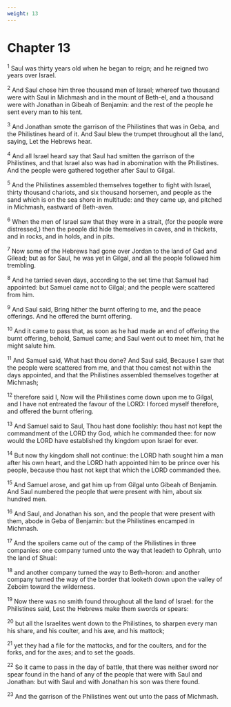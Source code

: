 ```yaml
---
weight: 13
---
```


# Chapter 13

<sup>1</sup> Saul was thirty years old when he began to reign; and he reigned two years over Israel. 

<sup>2</sup> And Saul chose him three thousand men of Israel; whereof two thousand were with Saul in Michmash and in the mount of Beth-el, and a thousand were with Jonathan in Gibeah of Benjamin: and the rest of the people he sent every man to his tent. 

<sup>3</sup> And Jonathan smote the garrison of the Philistines that was in Geba, and the Philistines heard of it. And Saul blew the trumpet throughout all the land, saying, Let the Hebrews hear. 

<sup>4</sup> And all Israel heard say that Saul had smitten the garrison of the Philistines, and that Israel also was had in abomination with the Philistines. And the people were gathered together after Saul to Gilgal. 

<sup>5</sup> And the Philistines assembled themselves together to fight with Israel, thirty thousand chariots, and six thousand horsemen, and people as the sand which is on the sea shore in multitude: and they came up, and pitched in Michmash, eastward of Beth-aven. 

<sup>6</sup> When the men of Israel saw that they were in a strait, (for the people were distressed,) then the people did hide themselves in caves, and in thickets, and in rocks, and in holds, and in pits. 

<sup>7</sup> Now some of the Hebrews had gone over Jordan to the land of Gad and Gilead; but as for Saul, he was yet in Gilgal, and all the people followed him trembling. 

<sup>8</sup> And he tarried seven days, according to the set time that Samuel had appointed: but Samuel came not to Gilgal; and the people were scattered from him. 

<sup>9</sup> And Saul said, Bring hither the burnt offering to me, and the peace offerings. And he offered the burnt offering. 

<sup>10</sup> And it came to pass that, as soon as he had made an end of offering the burnt offering, behold, Samuel came; and Saul went out to meet him, that he might salute him. 

<sup>11</sup> And Samuel said, What hast thou done? And Saul said, Because I saw that the people were scattered from me, and that thou camest not within the days appointed, and that the Philistines assembled themselves together at Michmash; 

<sup>12</sup> therefore said I, Now will the Philistines come down upon me to Gilgal, and I have not entreated the favour of the LORD: I forced myself therefore, and offered the burnt offering. 

<sup>13</sup> And Samuel said to Saul, Thou hast done foolishly: thou hast not kept the commandment of the LORD thy God, which he commanded thee: for now would the LORD have established thy kingdom upon Israel for ever. 

<sup>14</sup> But now thy kingdom shall not continue: the LORD hath sought him a man after his own heart, and the LORD hath appointed him to be prince over his people, because thou hast not kept that which the LORD commanded thee. 

<sup>15</sup> And Samuel arose, and gat him up from Gilgal unto Gibeah of Benjamin. And Saul numbered the people that were present with him, about six hundred men. 

<sup>16</sup> And Saul, and Jonathan his son, and the people that were present with them, abode in Geba of Benjamin: but the Philistines encamped in Michmash. 

<sup>17</sup> And the spoilers came out of the camp of the Philistines in three companies: one company turned unto the way that leadeth to Ophrah, unto the land of Shual: 

<sup>18</sup> and another company turned the way to Beth-horon: and another company turned the way of the border that looketh down upon the valley of Zeboim toward the wilderness. 

<sup>19</sup> Now there was no smith found throughout all the land of Israel: for the Philistines said, Lest the Hebrews make them swords or spears: 

<sup>20</sup> but all the Israelites went down to the Philistines, to sharpen every man his share, and his coulter, and his axe, and his mattock; 

<sup>21</sup> yet they had a file for the mattocks, and for the coulters, and for the forks, and for the axes; and to set the goads. 

<sup>22</sup> So it came to pass in the day of battle, that there was neither sword nor spear found in the hand of any of the people that were with Saul and Jonathan: but with Saul and with Jonathan his son was there found. 

<sup>23</sup> And the garrison of the Philistines went out unto the pass of Michmash. 


